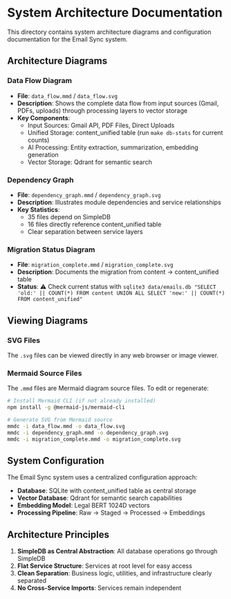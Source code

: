 # System Architecture Documentation

This directory contains system architecture diagrams and configuration documentation for the Email Sync system.

## Architecture Diagrams

### Data Flow Diagram
- **File**: `data_flow.mmd` / `data_flow.svg`
- **Description**: Shows the complete data flow from input sources (Gmail, PDFs, uploads) through processing layers to vector storage
- **Key Components**: 
  - Input Sources: Gmail API, PDF Files, Direct Uploads
  - Unified Storage: content_unified table (run `make db-stats` for current counts)
  - AI Processing: Entity extraction, summarization, embedding generation
  - Vector Storage: Qdrant for semantic search

### Dependency Graph
- **File**: `dependency_graph.mmd` / `dependency_graph.svg`
- **Description**: Illustrates module dependencies and service relationships
- **Key Statistics**:
  - 35 files depend on SimpleDB
  - 16 files directly reference content_unified table
  - Clear separation between service layers

### Migration Status Diagram
- **File**: `migration_complete.mmd` / `migration_complete.svg`
- **Description**: Documents the migration from content → content_unified table
- **Status**: ⚠️ Check current status with `sqlite3 data/emails.db "SELECT 'old:' || COUNT(*) FROM content UNION ALL SELECT 'new:' || COUNT(*) FROM content_unified"`

## Viewing Diagrams

### SVG Files
The `.svg` files can be viewed directly in any web browser or image viewer.

### Mermaid Source Files
The `.mmd` files are Mermaid diagram source files. To edit or regenerate:

```bash
# Install Mermaid CLI (if not already installed)
npm install -g @mermaid-js/mermaid-cli

# Generate SVG from Mermaid source
mmdc -i data_flow.mmd -o data_flow.svg
mmdc -i dependency_graph.mmd -o dependency_graph.svg
mmdc -i migration_complete.mmd -o migration_complete.svg
```

## System Configuration

The Email Sync system uses a centralized configuration approach:

- **Database**: SQLite with content_unified table as central storage
- **Vector Database**: Qdrant for semantic search capabilities
- **Embedding Model**: Legal BERT 1024D vectors
- **Processing Pipeline**: Raw → Staged → Processed → Embeddings

## Architecture Principles

1. **SimpleDB as Central Abstraction**: All database operations go through SimpleDB
2. **Flat Service Structure**: Services at root level for easy access
3. **Clean Separation**: Business logic, utilities, and infrastructure clearly separated
4. **No Cross-Service Imports**: Services remain independent